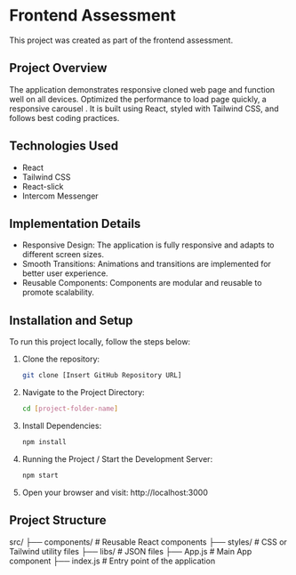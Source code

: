 # Frontend Assessment

This project was created as part of the frontend assessment.

## Project Overview

The application demonstrates responsive cloned web page and function well on all devices. Optimized the performance to load page quickly, a responsive carousel . It is built using React, styled with Tailwind CSS, and follows best coding practices.

## Technologies Used

- React
- Tailwind CSS
- React-slick
- Intercom Messenger

## Implementation Details

- Responsive Design: The application is fully responsive and adapts to different screen sizes.
- Smooth Transitions: Animations and transitions are implemented for better user experience.
- Reusable Components: Components are modular and reusable to promote scalability.

## Installation and Setup

To run this project locally, follow the steps below:

1. Clone the repository:
   ```bash
   git clone [Insert GitHub Repository URL]

2. Navigate to the Project Directory:
   ```bash
   cd [project-folder-name]

3. Install Dependencies:
   ```bash
   npm install

4. Running the Project / Start the Development Server:
   ```bash
   npm start

5. Open your browser and visit:
   http://localhost:3000

## Project Structure

src/
├── components/       # Reusable React components
├── styles/           # CSS or Tailwind utility files
├── libs/             # JSON files
├── App.js            # Main App component
├── index.js          # Entry point of the application
